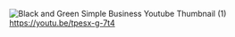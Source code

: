 ![Black and Green Simple Business Youtube Thumbnail (1)](https://github.com/user-attachments/assets/2acbb54e-50bb-445f-afe5-131670cd9e02)
https://youtu.be/tpesx-g-7t4
